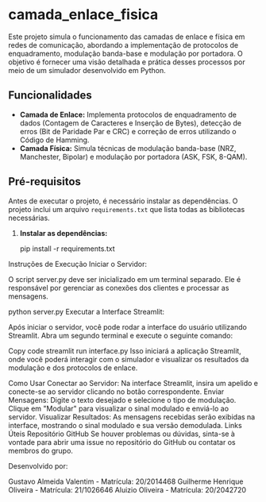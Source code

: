 # camada_enlace_fisica

Este projeto simula o funcionamento das camadas de enlace e física em redes de comunicação, abordando a implementação de protocolos de enquadramento, modulação banda-base e modulação por portadora. O objetivo é fornecer uma visão detalhada e prática desses processos por meio de um simulador desenvolvido em Python.

## Funcionalidades

- **Camada de Enlace:** Implementa protocolos de enquadramento de dados (Contagem de Caracteres e Inserção de Bytes), detecção de erros (Bit de Paridade Par e CRC) e correção de erros utilizando o Código de Hamming.
- **Camada Física:** Simula técnicas de modulação banda-base (NRZ, Manchester, Bipolar) e modulação por portadora (ASK, FSK, 8-QAM).

## Pré-requisitos

Antes de executar o projeto, é necessário instalar as dependências. O projeto inclui um arquivo `requirements.txt` que lista todas as bibliotecas necessárias.

1. **Instalar as dependências:**



   pip install -r requirements.txt


Instruções de Execução
Iniciar o Servidor:

O script server.py deve ser inicializado em um terminal separado. Ele é responsável por gerenciar as conexões dos clientes e processar as mensagens.



python server.py
Executar a Interface Streamlit:

Após iniciar o servidor, você pode rodar a interface do usuário utilizando Streamlit. Abra um segundo terminal e execute o seguinte comando:


Copy code
streamlit run interface.py
Isso iniciará a aplicação Streamlit, onde você poderá interagir com o simulador e visualizar os resultados da modulação e dos protocolos de enlace.

Como Usar
Conectar ao Servidor: Na interface Streamlit, insira um apelido e conecte-se ao servidor clicando no botão correspondente.
Enviar Mensagens: Digite o texto desejado e selecione o tipo de modulação. Clique em "Modular" para visualizar o sinal modulado e enviá-lo ao servidor.
Visualizar Resultados: As mensagens recebidas serão exibidas na interface, mostrando o sinal modulado e sua versão demodulada.
Links Úteis
Repositório GitHub
Se houver problemas ou dúvidas, sinta-se à vontade para abrir uma issue no repositório do GitHub ou contatar os membros do grupo.

Desenvolvido por:

Gustavo Almeida Valentim - Matrícula: 20/2014468
Guilherme Henrique Oliveira - Matrícula: 21/1026646
Aluizio Oliveira - Matrícula: 20/2042720
